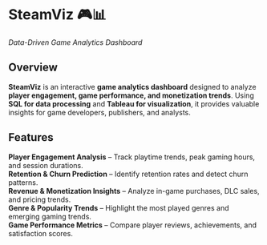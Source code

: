 
# **SteamViz 🎮📊**  
*Data-Driven Game Analytics Dashboard*  

##  **Overview**  
**SteamViz** is an interactive **game analytics dashboard** designed to analyze **player engagement, game performance, and monetization trends**. Using **SQL for data processing** and **Tableau for visualization**, it provides valuable insights for game developers, publishers, and analysts.  

##  **Features**  
 **Player Engagement Analysis** – Track playtime trends, peak gaming hours, and session durations.  
 **Retention & Churn Prediction** – Identify retention rates and detect churn patterns.  
 **Revenue & Monetization Insights** – Analyze in-game purchases, DLC sales, and pricing trends.  
 **Genre & Popularity Trends** – Highlight the most played genres and emerging gaming trends.  
 **Game Performance Metrics** – Compare player reviews, achievements, and satisfaction scores.  


